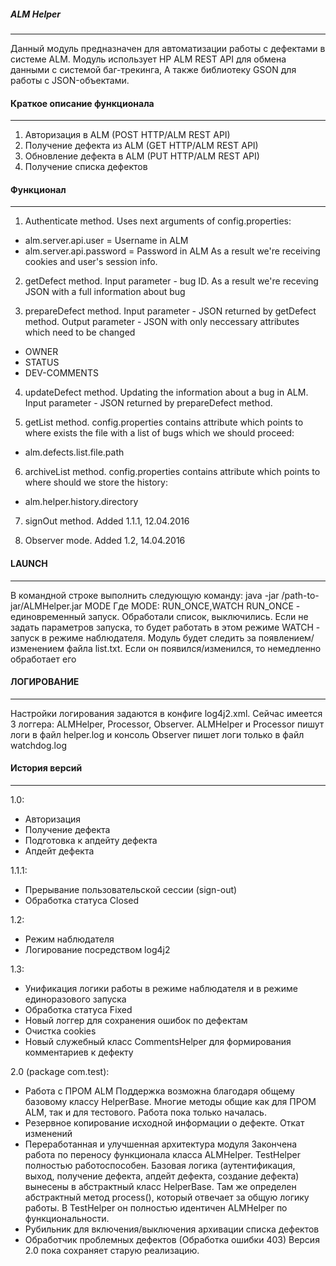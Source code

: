 ﻿##### ALM Helper #####
----------------------------------------------------------------------------

Данный модуль предназначен для автоматизации работы с дефектами в системе ALM.
Модуль использует HP ALM REST API для обмена данными с системой баг-трекинга,
А также библиотеку GSON для работы с JSON-объектами.


#### Краткое описание функционала ####
----------------------------------------------------------------------------

1. Авторизация в ALM (POST HTTP/ALM REST API)
2. Получение дефекта из ALM (GET HTTP/ALM REST API)
3. Обновление дефекта в ALM (PUT HTTP/ALM REST API)
4. Получение списка дефектов

#### Функционал ####
----------------------------------------------------------------------------
1. Authenticate method.
Uses next arguments of config.properties:
- alm.server.api.user = Username in ALM
- alm.server.api.password = Password in ALM
As a result we're receiving cookies and user's session info.

2. getDefect method.
Input parameter - bug ID.
As a result we're receving JSON with a full information about bug

3. prepareDefect method.
Input parameter - JSON returned by getDefect method.
Output parameter - JSON with only neccessary attributes which need to be changed
- OWNER
- STATUS
- DEV-COMMENTS

4. updateDefect method.
Updating the information about a bug in ALM.
Input parameter - JSON returned by prepareDefect method.

5. getList method.
config.properties contains attribute which points to where exists the file with a list of bugs which we should proceed:
- alm.defects.list.file.path

6. archiveList method.
config.properties contains attribute which points to where should we store the history:
- alm.helper.history.directory

7. signOut method.
Added 1.1.1, 12.04.2016

8. Observer mode.
Added 1.2, 14.04.2016

#### LAUNCH ####
----------------------------------------------------------------------------
В командной строке выполнить следующую команду: java -jar /path-to-jar/ALMHelper.jar MODE
Где MODE: RUN_ONCE,WATCH
RUN_ONCE - единовременный запуск. Обработали список, выключились. Если не задать параметров запуска, то будет работать в этом режиме
WATCH - запуск в режиме наблюдателя. Модуль будет следить за появлением/изменением файла list.txt. Если он появился/изменился, то немедленно обработает его

#### ЛОГИРОВАНИЕ ####
----------------------------------------------------------------------------
Настройки логирования задаются в конфиге log4j2.xml. Сейчас имеется 3 логгера: ALMHelper, Processor, Observer.
ALMHelper и Processor пишут логи в файл helper.log и консоль
Observer пишет логи только в файл watchdog.log

#### История версий ####
----------------------------------------------------------------------------
1.0:
* Авторизация
* Получение дефекта
* Подготовка к апдейту дефекта
* Апдейт дефекта

1.1.1:
* Прерывание пользовательской сессии (sign-out)
* Обработка статуса Closed

1.2:
* Режим наблюдателя
* Логирование посредством log4j2

1.3:
* Унификация логики работы в режиме наблюдателя и в режиме единоразового запуска
* Обработка статуса Fixed
* Новый логгер для сохранения ошибок по дефектам
* Очистка cookies
* Новый служебный класс CommentsHelper для формирования комментариев к дефекту

2.0 (package com.test):
* Работа с ПРОМ ALM
Поддержка возможна благодаря общему базовому классу HelperBase. Многие методы общие как для ПРОМ ALM, так и для тестового.
Работа пока только началась.
* Резервное копирование исходной информации о дефекте. Откат изменений
* Переработанная и улучшенная архитектура модуля
Закончена работа по переносу функционала класса ALMHelper. TestHelper полностью работоспособен.
Базовая логика (аутентификация, выход, получение дефекта, апдейт дефекта, создание дефекта) вынесены в абстрактный класс HelperBase.
Там же определен абстрактный метод process(), который отвечает за общую логику работы. В TestHelper он полностью идентичен ALMHelper по функциональности.
* Рубильник для включения/выключения архивации списка дефектов
* Обработчик проблемных дефектов (Обработка ошибки 403)
Версия 2.0 пока сохраняет старую реализацию.
